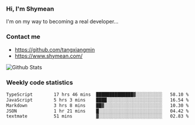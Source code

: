### Hi, I'm Shymean

I'm on my way to becoming a real developer...

### Contact me

- <https://github.com/tangxiangmin>
- <https://www.shymean.com/>

![Github Stats](https://github-readme-stats.vercel.app/api?username=tangxiangmin&show_icons=true&theme=dark)


###  Weekly code statistics

<!--START_SECTION:waka-->

```txt
TypeScript        17 hrs 46 mins  ██████████████▓░░░░░░░░░░   58.10 %
JavaScript        5 hrs 3 mins    ████░░░░░░░░░░░░░░░░░░░░░   16.54 %
Markdown          3 hrs 8 mins    ██▓░░░░░░░░░░░░░░░░░░░░░░   10.30 %
JSON              1 hr 21 mins    █░░░░░░░░░░░░░░░░░░░░░░░░   04.42 %
textmate          51 mins         ▓░░░░░░░░░░░░░░░░░░░░░░░░   02.83 %
```

<!--END_SECTION:waka-->